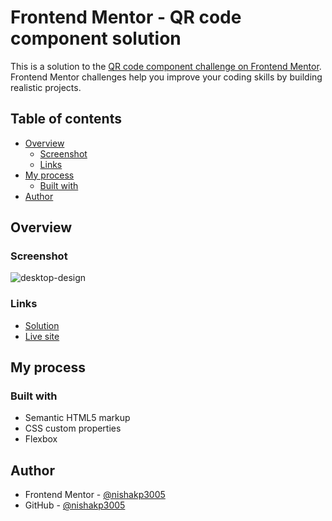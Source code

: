 # Frontend Mentor - QR code component solution

This is a solution to the [QR code component challenge on Frontend Mentor](https://www.frontendmentor.io/challenges/qr-code-component-iux_sIO_H). Frontend Mentor challenges help you improve your coding skills by building realistic projects. 

## Table of contents

- [Overview](#overview)
  - [Screenshot](#screenshot)
  - [Links](#links)
- [My process](#my-process)
  - [Built with](#built-with)
- [Author](#author)

## Overview

### Screenshot
![desktop-design](https://github.com/nishakp3005/CSS-cards/assets/121110503/af2c421d-b15e-4524-aced-8b63f02acd3f)

### Links

- [Solution](https://github.com/nishakp3005/Cards/tree/main/QR-code-component-main)
- [Live site](https://nishakp3005.github.io/Cards/QR-code-component-main/)

## My process

### Built with

- Semantic HTML5 markup
- CSS custom properties
- Flexbox

## Author

- Frontend Mentor - [@nishakp3005](https://www.frontendmentor.io/profile/nishakp3005)
- GitHub - [@nishakp3005](https://github.com/nishakp3005)
